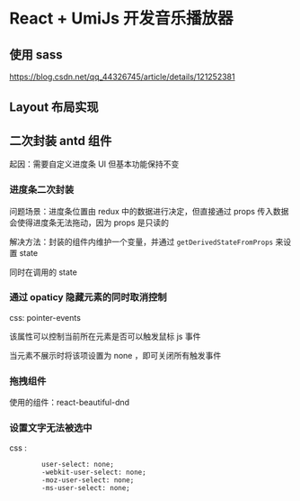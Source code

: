 # React + UmiJs 开发音乐播放器

## 使用 sass

https://blog.csdn.net/qq_44326745/article/details/121252381

## Layout 布局实现

## 二次封装 antd 组件

起因：需要自定义进度条 UI 但基本功能保持不变

### 进度条二次封装

问题场景：进度条位置由 redux 中的数据进行决定，但直接通过 props 传入数据会使得进度条无法拖动，因为 props 是只读的

解决方法：封装的组件内维护一个变量，并通过 `getDerivedStateFromProps` 来设置 state

同时在调用的 state 

### 通过 opaticy 隐藏元素的同时取消控制

css: pointer-events

该属性可以控制当前所在元素是否可以触发鼠标 js 事件

当元素不展示时将该项设置为 none ，即可关闭所有触发事件

### 拖拽组件

使用的组件：react-beautiful-dnd

### 设置文字无法被选中

css :
```
        user-select: none;
        -webkit-user-select: none;
        -moz-user-select: none;
        -ms-user-select: none;
```